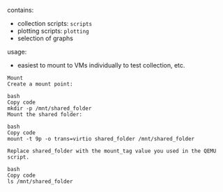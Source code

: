 contains:
* collection scripts: `scripts`
* plotting scripts: `plotting`
* selection of graphs

usage:
* easiest to mount to VMs individually to test collection, etc.



```
Mount
Create a mount point:

bash
Copy code
mkdir -p /mnt/shared_folder
Mount the shared folder:

bash
Copy code
mount -t 9p -o trans=virtio shared_folder /mnt/shared_folder

Replace shared_folder with the mount_tag value you used in the QEMU script.

bash
Copy code
ls /mnt/shared_folder
```
